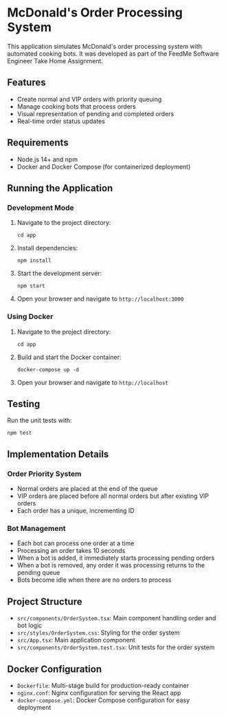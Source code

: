 # McDonald's Order Processing System

This application simulates McDonald's order processing system with automated cooking bots. It was developed as part of the FeedMe Software Engineer Take Home Assignment.

## Features

- Create normal and VIP orders with priority queuing
- Manage cooking bots that process orders
- Visual representation of pending and completed orders
- Real-time order status updates

## Requirements

- Node.js 14+ and npm
- Docker and Docker Compose (for containerized deployment)

## Running the Application

### Development Mode

1. Navigate to the project directory:

   ```
   cd app
   ```

2. Install dependencies:

   ```
   npm install
   ```

3. Start the development server:

   ```
   npm start
   ```

4. Open your browser and navigate to `http://localhost:3000`

### Using Docker

1. Navigate to the project directory:

   ```
   cd app
   ```

2. Build and start the Docker container:

   ```
   docker-compose up -d
   ```

3. Open your browser and navigate to `http://localhost`

## Testing

Run the unit tests with:

```
npm test
```

## Implementation Details

### Order Priority System

- Normal orders are placed at the end of the queue
- VIP orders are placed before all normal orders but after existing VIP orders
- Each order has a unique, incrementing ID

### Bot Management

- Each bot can process one order at a time
- Processing an order takes 10 seconds
- When a bot is added, it immediately starts processing pending orders
- When a bot is removed, any order it was processing returns to the pending queue
- Bots become idle when there are no orders to process

## Project Structure

- `src/components/OrderSystem.tsx`: Main component handling order and bot logic
- `src/styles/OrderSystem.css`: Styling for the order system
- `src/App.tsx`: Main application component
- `src/components/OrderSystem.test.tsx`: Unit tests for the order system

## Docker Configuration

- `Dockerfile`: Multi-stage build for production-ready container
- `nginx.conf`: Nginx configuration for serving the React app
- `docker-compose.yml`: Docker Compose configuration for easy deployment
